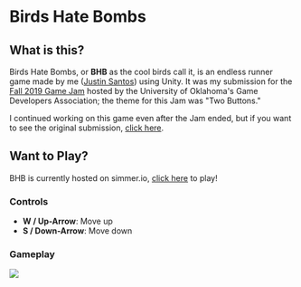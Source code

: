 # Birds Hate Bombs

## What is this?
Birds Hate Bombs, or **BHB** as the cool birds call it, is an endless runner game made by me ([Justin Santos](https://stinsan.com/)) using Unity. It was my submission for the [Fall 2019 Game Jam](https://itch.io/jam/ou-gda-fall-2019-game-jam) hosted by the University of Oklahoma's Game Developers Association; the theme for this Jam was "Two Buttons."

I continued working on this game even after the Jam ended, but if you want to see the original submission, [click here](https://stinsan.itch.io/birds-hate-bombs).

## Want to Play?
BHB is currently hosted on simmer.io, [click here](https://simmer.io/@Stinsan/birds-hate-bombs) to play!

### Controls
- **W / Up-Arrow**: Move up
- **S / Down-Arrow**: Move down

### Gameplay
![](https://media.giphy.com/media/YmWNsII8HMy1JodVXZ/giphy.gif)
